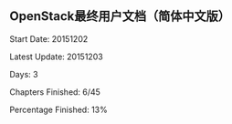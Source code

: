 ## OpenStack最终用户文档（简体中文版）

Start Date: 20151202

Latest Update: 20151203

Days: 3

Chapters Finished: 6/45

Percentage Finished: 13%